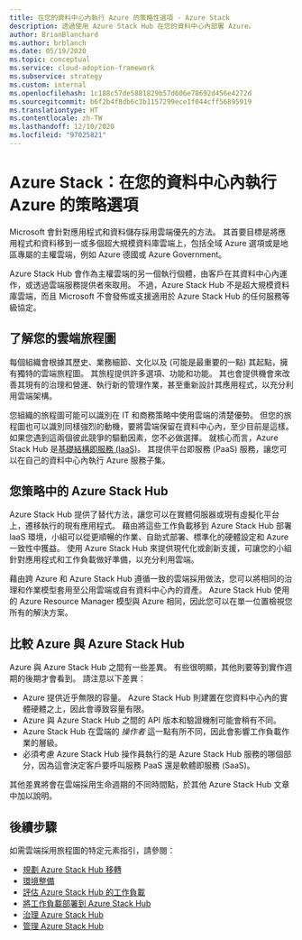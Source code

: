 ```yaml
---
title: 在您的資料中心內執行 Azure 的策略性選項 - Azure Stack
description: 透過使用 Azure Stack Hub 在您的資料中心內部署 Azure。
author: BrianBlanchard
ms.author: brblanch
ms.date: 05/19/2020
ms.topic: conceptual
ms.service: cloud-adoption-framework
ms.subservice: strategy
ms.custom: internal
ms.openlocfilehash: 1c188c57de5881829b57d606e78692d456e4272d
ms.sourcegitcommit: b6f2b4f8db6c3b1157299ece1f044cff56895919
ms.translationtype: HT
ms.contentlocale: zh-TW
ms.lasthandoff: 12/10/2020
ms.locfileid: "97025821"
---
```

# <a name="azure-stack-a-strategic-option-for-running-azure-in-your-datacenter"></a>Azure Stack：在您的資料中心內執行 Azure 的策略選項

Microsoft 會針對應用程式和資料儲存採用雲端優先的方法。 其首要目標是將應用程式和資料移到一或多個超大規模資料庫雲端上，包括全域 Azure 選項或是地區專屬的主權雲端，例如 Azure 德國或 Azure Government。

Azure Stack Hub 會作為主權雲端的另一個執行個體，由客戶在其資料中心內運作，或透過雲端服務提供者來取用。 不過，Azure Stack Hub 不是超大規模資料庫雲端，而且 Microsoft 不會發佈或支援適用於 Azure Stack Hub 的任何服務等級協定。

## <a name="understand-your-cloud-journey"></a>了解您的雲端旅程圖

每個組織會根據其歷史、業務細節、文化以及 (可能是最重要的一點) 其起點，擁有獨特的雲端旅程圖。 其旅程提供許多選項、功能和功能。 其也會提供機會來改善其現有的治理和營運、執行新的管理作業，甚至重新設計其應用程式，以充分利用雲端架構。

您組織的旅程圖可能可以識別在 IT 和商務策略中使用雲端的清楚優勢。 但您的旅程圖也可以識別同樣強烈的動機，要將雲端保留在資料中心內，至少目前是這樣。 如果您遇到這兩個彼此競爭的驅動因素，您不必做選擇。 就核心而言，Azure Stack Hub 是[基礎結構即服務 (IaaS)](https://azure.microsoft.com/blog/azure-stack-iaas-part-one)。 其提供平台即服務 (PaaS) 服務，讓您可以在自己的資料中心內執行 Azure 服務子集。

## <a name="azure-stack-hub-in-your-strategy"></a>您策略中的 Azure Stack Hub

Azure Stack Hub 提供了替代方法，讓您可以在實體伺服器或現有虛擬化平台上，遷移執行的現有應用程式。 藉由將這些工作負載移到 Azure Stack Hub 部署 IaaS 環境，小組可以從更順暢的作業、自助式部署、標準化的硬體設定和 Azure 一致性中獲益。 使用 Azure Stack Hub 來提供現代化或創新支援，可讓您的小組針對應用程式和工作負載做好準備，以充分利用雲端。

藉由跨 Azure 和 Azure Stack Hub 遵循一致的雲端採用做法，您可以將相同的治理和作業模型套用至公用雲端或自有資料中心內的資產。 Azure Stack Hub 使用的 Azure Resource Manager 模型與 Azure 相同，因此您可以在單一位置檢視您所有的解決方案。

## <a name="compare-azure-with-azure-stack-hub"></a>比較 Azure 與 Azure Stack Hub

Azure 與 Azure Stack Hub 之間有一些差異。 有些很明顯，其他則要等到實作週期的後期才會看到。 請注意以下差異：

- Azure 提供近乎無限的容量。 Azure Stack Hub 則建置在您資料中心內的實體硬體之上，因此會導致容量有限。
- Azure 與 Azure Stack Hub 之間的 API 版本和驗證機制可能會稍有不同。
- Azure Stack Hub 在雲端的 _操作者_ 這一點有所不同，因此會影響工作負載作業的層級。
- 必須考慮 Azure Stack Hub 操作員執行的是 Azure Stack Hub 服務的哪個部分，因為這會決定客戶要呼叫服務 PaaS 還是軟體即服務 (SaaS)。

其他差異將會在雲端採用生命週期的不同時間點，於其他 Azure Stack Hub 文章中加以說明。

## <a name="next-steps"></a>後續步驟

如需雲端採用旅程圖的特定元素指引，請參閱：

- [規劃 Azure Stack Hub 移轉](./plan.md)
- [環境整備](./ready.md)
- [評估 Azure Stack Hub 的工作負載](./migrate-assess.md)
- [將工作負載部署到 Azure Stack Hub](./migrate-deploy.md)
- [治理 Azure Stack Hub](./govern.md)
- [管理 Azure Stack Hub](./manage.md)
